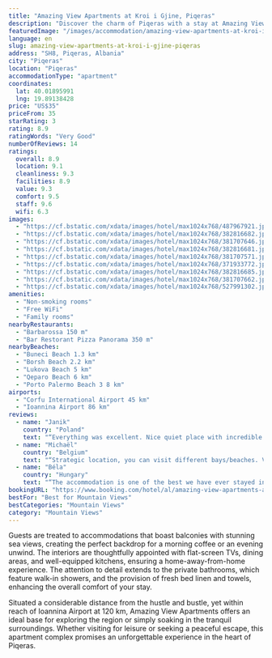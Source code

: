```yaml
---
title: "Amazing View Apartments at Kroi i Gjine, Piqeras"
description: "Discover the charm of Piqeras with a stay at Amazing View Apartments at Kroi i Gjine, a serene retreat located just 43 km from the enchanting Butrint National Park."
featuredImage: "/images/accommodation/amazing-view-apartments-at-kroi-i-gjine-piqeras-487967921.jpg"
language: en
slug: amazing-view-apartments-at-kroi-i-gjine-piqeras
address: "SH8, Piqeras, Albania"
city: "Piqeras"
location: "Piqeras"
accommodationType: "apartment"
coordinates:
  lat: 40.01895991
  lng: 19.89138428
price: "US$35"
priceFrom: 35
starRating: 3
rating: 8.9
ratingWords: "Very Good"
numberOfReviews: 14
ratings:
  overall: 8.9
  location: 9.1
  cleanliness: 9.3
  facilities: 8.9
  value: 9.3
  comfort: 9.5
  staff: 9.6
  wifi: 6.3
images:
  - "https://cf.bstatic.com/xdata/images/hotel/max1024x768/487967921.jpg?k=0b7f0aa390b4aef3655b2b631dc357ac3a84023d0a655b37828ed465f8767fc9&o=&hp=1"
  - "https://cf.bstatic.com/xdata/images/hotel/max1024x768/382816682.jpg?k=99e171df9f0d4632404a9ab14391f3e9d733995b91a1574ee0f64b6819642bac&o=&hp=1"
  - "https://cf.bstatic.com/xdata/images/hotel/max1024x768/381707646.jpg?k=6f91a80b16f8e4e794bd913e4a3a7ba401d2ced0e9a594f3ba85aba0d34694b9&o=&hp=1"
  - "https://cf.bstatic.com/xdata/images/hotel/max1024x768/382816681.jpg?k=0c20aeb022b3e43b71075dca53f44bb40961b51cc7447d9027a6e225571fd367&o=&hp=1"
  - "https://cf.bstatic.com/xdata/images/hotel/max1024x768/381707571.jpg?k=c0fbcbe5910f8cfb8c844aa224997923e41ef8177534215814d5b50efa7f7044&o=&hp=1"
  - "https://cf.bstatic.com/xdata/images/hotel/max1024x768/371933772.jpg?k=3f6a5ce9b77e7e07dd405c6ad74624894c3ae7f773d49dc18db3e8f457da16a5&o=&hp=1"
  - "https://cf.bstatic.com/xdata/images/hotel/max1024x768/382816685.jpg?k=b87d0dc4f232a58a1f96e00c29a39ea28b08a6ef92b57701f95a74e35e0a5087&o=&hp=1"
  - "https://cf.bstatic.com/xdata/images/hotel/max1024x768/381707662.jpg?k=5ba1172b618782c50286363c33d632334d71c762273a7e79d25cbe5d7ca67f9d&o=&hp=1"
  - "https://cf.bstatic.com/xdata/images/hotel/max1024x768/527991302.jpg?k=522da07c27c2dc302f95cbd7c1bfde4f7b3d89af498a6af581a6153e8573e4ea&o=&hp=1"
amenities:
  - "Non-smoking rooms"
  - "Free WiFi"
  - "Family rooms"
nearbyRestaurants:
  - "Barbarossa 150 m"
  - "Bar Restorant Pizza Panorama 350 m"
nearbyBeaches:
  - "Buneci Beach 1.3 km"
  - "Borsh Beach 2.2 km"
  - "Lukova Beach 5 km"
  - "Qeparo Beach 6 km"
  - "Porto Palermo Beach 3 8 km"
airports:
  - "Corfu International Airport 45 km"
  - "Ioannina Airport 86 km"
reviews:
  - name: "Janik"
    country: "Poland"
    text: "“Everything was excellent. Nice quiet place with incredible view. I am going to visit this apartment next time.”"
  - name: "Michaël"
    country: "Belgium"
    text: "“Strategic location, you can visit different bays/beaches. Very kind owners. Beautiful terrace!”"
  - name: "Béla"
    country: "Hungary"
    text: "“The accommodation is one of the best we have ever stayed in. We love the Albanian Riviera and the accommodation is in one of the best locations to explore it. Beautiful surroundings, very nice people, tranquility, stress free well being. What more...”"
bookingURL: "https://www.booking.com/hotel/al/amazing-view-apartments-at-kroi-i-gjine-piqeras.en-gb.html?aid=8035640"
bestFor: "Best for Mountain Views"
bestCategories: "Mountain Views"
category: "Mountain Views"
---
```


Guests are treated to accommodations that boast balconies with stunning sea views, creating the perfect backdrop for a morning coffee or an evening unwind. The interiors are thoughtfully appointed with flat-screen TVs, dining areas, and well-equipped kitchens, ensuring a home-away-from-home experience. The attention to detail extends to the private bathrooms, which feature walk-in showers, and the provision of fresh bed linen and towels, enhancing the overall comfort of your stay.

Situated a considerable distance from the hustle and bustle, yet within reach of Ioannina Airport at 120 km, Amazing View Apartments offers an ideal base for exploring the region or simply soaking in the tranquil surroundings. Whether visiting for leisure or seeking a peaceful escape, this apartment complex promises an unforgettable experience in the heart of Piqeras.